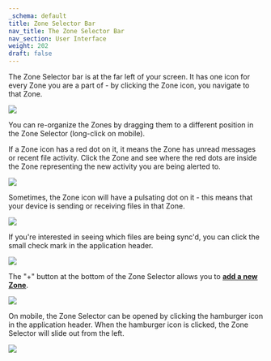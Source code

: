 ```yaml
---
_schema: default
title: Zone Selector Bar
nav_title: The Zone Selector Bar
nav_section: User Interface
weight: 202
draft: false
---
```

The Zone Selector bar is at the far left of your screen. It has one icon for every Zone you are a part of - by clicking the Zone icon, you navigate to that Zone.

![](/uploads/image-13.png)

You can re-organize the Zones by dragging them to a different position in the Zone Selector (long-click on mobile).

If a Zone icon has a red dot on it, it means the Zone has unread messages or recent file activity. Click the Zone and see where the red dots are inside the Zone representing the new activity you are being alerted to.

![](/uploads/image-15.png)

Sometimes, the Zone icon will have a pulsating dot on it - this means that your device is sending or receiving files in that Zone.

![](/uploads/image-16.png)

If you're interested in seeing which files are being sync'd, you can click the small check mark in the application header.

![](/uploads/image-17.png)

The "+" button at the bottom of the Zone Selector allows you to <a href="https://support.diode.io/article/k1diuzadd8" target="_blank" rel="noopener"><strong>add a new Zone</strong></a>.

![](/uploads/image-18.png)

On mobile, the Zone Selector can be opened by clicking the hamburger icon in the application header. When the hamburger icon is clicked, the Zone Selector will slide out from the left.

![](/uploads/image-20.png)